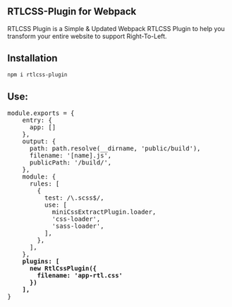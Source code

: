 ## RTLCSS-Plugin for Webpack

RTLCSS Plugin is a Simple & Updated Webpack RTLCSS Plugin to help you transform your entire website to support Right-To-Left.

## Installation
```bash
npm i rtlcss-plugin
```

## Use:
<pre>
module.exports = {
    entry: {
      app: []
    },
    output: {
      path: path.resolve(__dirname, 'public/build'),
      filename: '[name].js',
      publicPath: '/build/',
    },
    module: {
      rules: [
        {
          test: /\.scss$/,
          use: [
            miniCssExtractPlugin.loader,
            'css-loader',
            'sass-loader',
          ],
        },
      ],
    },
    <b>plugins: [
      new RtlCssPlugin({
        filename: 'app-rtl.css'
      })
    ],</b>
}
</pre>